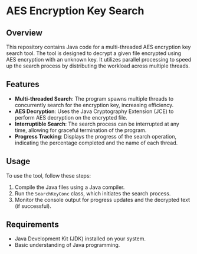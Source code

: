 # AES Encryption Key Search

## Overview

This repository contains Java code for a multi-threaded AES encryption key search tool. The tool is designed to decrypt a given file encrypted using AES encryption with an unknown key. It utilizes parallel processing to speed up the search process by distributing the workload across multiple threads.

## Features

- **Multi-threaded Search**: The program spawns multiple threads to concurrently search for the encryption key, increasing efficiency.
- **AES Decryption**: Uses the Java Cryptography Extension (JCE) to perform AES decryption on the encrypted file.
- **Interruptible Search**: The search process can be interrupted at any time, allowing for graceful termination of the program.
- **Progress Tracking**: Displays the progress of the search operation, indicating the percentage completed and the name of each thread.

## Usage

To use the tool, follow these steps:

1. Compile the Java files using a Java compiler.
2. Run the `SearchKeyConc` class, which initiates the search process.
3. Monitor the console output for progress updates and the decrypted text (if successful).

## Requirements

- Java Development Kit (JDK) installed on your system.
- Basic understanding of Java programming.
